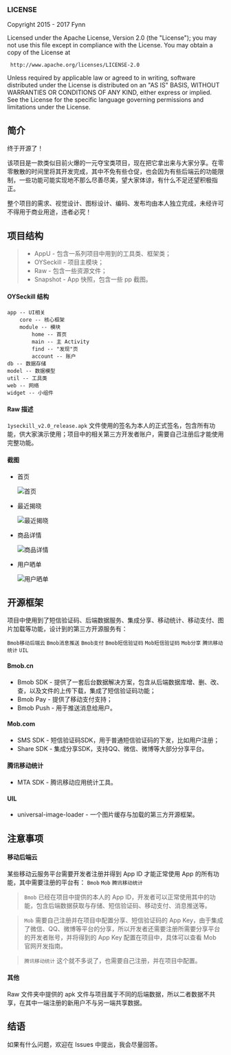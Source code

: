 ### LICENSE

Copyright 2015 - 2017 Fynn

Licensed under the Apache License, Version 2.0 (the "License");
you may not use this file except in compliance with the License.
You may obtain a copy of the License at

     http://www.apache.org/licenses/LICENSE-2.0

Unless required by applicable law or agreed to in writing, software
distributed under the License is distributed on an "AS IS" BASIS,
WITHOUT WARRANTIES OR CONDITIONS OF ANY KIND, either express or implied.
See the License for the specific language governing permissions and
limitations under the License.

## 简介
终于开源了！

该项目是一款类似目前火爆的一元夺宝类项目，现在把它拿出来与大家分享。在零零散散的时间里将其开发完成，其中不免有些仓促，也会因为有些后端云的功能限制，一些功能可能实现地不那么尽善尽美，望大家体谅，有什么不足还望积极指正。

整个项目的需求、视觉设计、图标设计、编码、发布均由本人独立完成，未经许可不得用于商业用途，违者必究！

## 项目结构
> * AppU  - 包含一系列项目中用到的工具类、框架类；
> * OYSeckill - 项目主模块；
> * Raw - 包含一些资源文件；
> * Snapshot - App 快照，包含一些 pp 截图。

#### OYSeckill 结构

```
app -- UI相关
    core -- 核心框架
    module -- 模块
        home -- 首页
        main -- 主 Activity
        find -- "发现"页
        account -- 账户
db -- 数据存储
model -- 数据模型
util -- 工具类
web -- 网络
widget -- 小组件
```

#### Raw 描述
`1yseckill_v2.0_release.apk` 文件使用的签名为本人的正式签名，包含所有功能，供大家演示使用；项目中的相关第三方开发者账户，需要自己注册后才能使用完整功能。

#### 截图
* 首页

    ![首页](https://github.com/ifynn/1YSeckill/blob/master/Snapshot/snapshot_home.png)

* 最近揭晓

    ![最近揭晓](https://github.com/ifynn/1YSeckill/blob/master/Snapshot/snapshot_recent.png)

* 商品详情

    ![商品详情](https://github.com/ifynn/1YSeckill/blob/master/Snapshot/snapshot_detail.png)

* 用户晒单

    ![用户晒单](https://github.com/ifynn/1YSeckill/blob/master/Snapshot/snapshot_share.png)

## 开源框架
项目中使用到了短信验证码、后端数据服务、集成分享、移动统计、移动支付、图片加载等功能，设计到的第三方开源服务有：

`Bmob移动后端云`  `Bmob消息推送`  `Bmob支付`  `Bmob短信验证码`  `Mob短信验证码` `Mob分享` `腾讯移动统计` `UIL`

#### Bmob.cn
* Bmob SDK - 提供了一套后台数据解决方案，包含从后端数据库增、删、改、查，以及文件的上传下载，集成了短信验证码功能；
* Bmob Pay - 提供了移动支付支持；
* Bmob Push - 用于推送消息给用户。

#### Mob.com
* SMS SDK - 短信验证码SDK，用于普通短信验证码的下发，比如用户注册；
* Share SDK - 集成分享SDK，支持QQ、微信、微博等大部分分享平台。

#### 腾讯移动统计
* MTA SDK - 腾讯移动应用统计工具。

#### UIL
* universal-image-loader - 一个图片缓存与加载的第三方开源框架。

## 注意事项

#### 移动后端云
某些移动云服务平台需要开发者注册并得到 App ID 才能正常使用 App 的所有功能，其中需要注册的平台有：
`Bmob`  `Mob`  `腾讯移动统计`

> `Bmob`  已经在项目中提供的本人的 App ID，开发者可以正常使用其中的功能，包含后端数据获取与存储、短信验证码、移动支付、消息推送等。

> `Mob`  需要自己注册并在项目中配置分享、短信验证码的 App Key，由于集成了微信、QQ、微博等平台的分享，所以开发者还需要注册所需要分享平台的开发者账号，并将得到的 App Key 配置在项目中，具体可以查看 Mob 官网开发指南。

> `腾讯移动统计`  这个就不多说了，也需要自己注册，并在项目中配置。

#### 其他
Raw 文件夹中提供的 apk 文件与项目属于不同的后端数据，所以二者数据不共享，在其中一端注册的新用户不与另一端共享数据。

## 结语
如果有什么问题，欢迎在 Issues 中提出，我会尽量回答。
